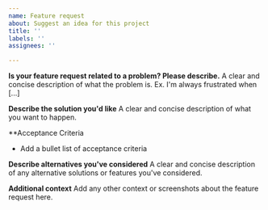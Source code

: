 ```yaml
---
name: Feature request
about: Suggest an idea for this project
title: ''
labels: ''
assignees: ''

---
```


**Is your feature request related to a problem? Please describe.**
A clear and concise description of what the problem is. Ex. I'm always frustrated when [...]

**Describe the solution you'd like**
A clear and concise description of what you want to happen.

**Acceptance Criteria
- Add a bullet list of acceptance criteria

**Describe alternatives you've considered**
A clear and concise description of any alternative solutions or features you've considered.

**Additional context**
Add any other context or screenshots about the feature request here.

